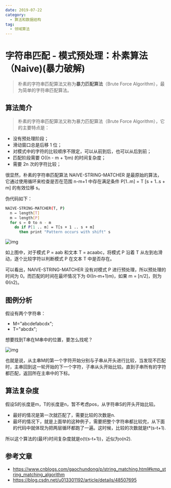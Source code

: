 ```yaml
---
date: 2019-07-22
category:
  - 算法和数据结构
tag:
  - 领域算法
---
```

# 字符串匹配 - 模式预处理：朴素算法（Naive)(暴力破解) 

> 朴素的字符串匹配算法又称为**暴力匹配算法**（Brute Force Algorithm），最为简单的字符串匹配算法。 

## 算法简介

> 朴素的字符串匹配算法又称为暴力匹配算法（Brute Force Algorithm），它的主要特点是：

- 没有预处理阶段；
- 滑动窗口总是后移 1 位；
- 对模式中的字符的比较顺序不限定，可以从前到后，也可以从后到前；
- 匹配阶段需要 O((n - m + 1)m) 的时间复杂度；
- 需要 2n 次的字符比较；

很显然，朴素的字符串匹配算法 NAIVE-STRING-MATCHER 是最原始的算法，它通过使用循环来检查是否在范围 n-m+1 中存在满足条件 P[1..m] = T [s + 1..s + m] 的有效位移 s。

伪代码如下：

```bash
NAIVE-STRING-MATCHER(T, P)
  n ← length[T]
  m ← length[P]
  for s ← 0 to n - m
    do if P[1 .. m] = T[s + 1 .. s + m]
      then print "Pattern occurs with shift" s
```

![img](https://www.pdai.tech/images/alg/alg-domain-char-bf-2.png)

如上图中，对于模式 P = aab 和文本 T = acaabc，将模式 P 沿着 T 从左到右滑动，逐个比较字符以判断模式 P 在文本 T 中是否存在。

可以看出，NAIVE-STRING-MATCHER 没有对模式 P 进行预处理，所以预处理的时间为 0。而匹配的时间在最坏情况下为 Θ((n-m+1)m)，如果 m = [n/2]，则为 Θ(n2)。

## 图例分析

假设有两个字符串：

- M="abcdefabcdx";
- T="abcdx";

想要找到T串在M串中的位置，要怎么找呢？

![img](https://www.pdai.tech/images/alg/alg-domain-char-bf-1.png)

也就是说，从主串M的第一个字符开始分别与子串从开头进行比较，当发现不匹配时，主串回到这一轮开始的下一个字符，子串从头开始比较。直到子串所有的字符都匹配，返回所在主串中的下标。

## 算法复杂度

假设S的长度是m，T的长度是n，暂不考虑pos，从字符串S的开头开始比较。

- 最好的情况是第一次就匹配了，需要比较的次数是n.
- 最坏的情况下，就是上面举的这种例子，需要把整个字符串都比较完，从下面的代码中就体现为把两层循环都跑了一遍。这时候，比较的次数就是t*(s-t+1).

所以这个算法的(最坏)时间复杂度就是o(t(s-t+1))，近似为o(n2).

## 参考文章

- https://www.cnblogs.com/gaochundong/p/string_matching.html#kmp_string_matching_algorithm
- https://blog.csdn.net/u013301192/article/details/48507695